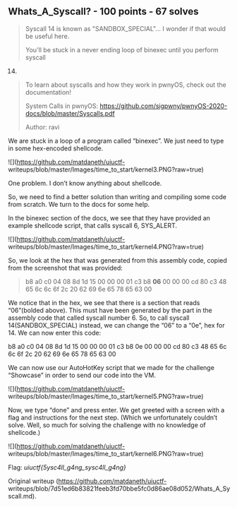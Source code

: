 ## Whats_A_Syscall? - 100 points - 67 solves

>Syscall 14 is known as "SANDBOX_SPECIAL"... I wonder if that would be useful
here.  
>  
>You'll be stuck in a never ending loop of binexec until you perform syscall
14.  
>  
>To learn about syscalls and how they work in pwnyOS, check out the
documentation!  
>  
>System Calls in pwnyOS:
>https://github.com/sigpwny/pwnyOS-2020-docs/blob/master/Syscalls.pdf  
>  
>Author: ravi

We are stuck in a loop of a program called “binexec”. We just need to type in
some hex-encoded shellcode.

![](https://github.com/matdaneth/uiuctf-
writeups/blob/master/Images/time_to_start/kernel3.PNG?raw=true)

One problem. I don’t know anything about shellcode.

So, we need to find a better solution than writing and compiling some code
from scratch. We turn to the docs for some help.

In the binexec section of the docs, we see that they have provided an example
shellcode script, that calls syscall 6, SYS_ALERT.

![](https://github.com/matdaneth/uiuctf-
writeups/blob/master/Images/time_to_start/kernel4.PNG?raw=true)

So, we look at the hex that was generated from this assembly code, copied from
the screenshot that was provided:

>b8 a0 c0 04 08 8d 1d 15 00 00 00 01 c3 b8 __06__ 00 00 00 cd 80 c3 48 65 6c
6c 6f 2c 20 62 69 6e 65 78 65 63 00

We notice that in the hex, we see that there is a section that reads
“06”(bolded above). This must have been generated by the part in the assembly
code that called syscall number 6. So, to call syscall 14(SANDBOX_SPECIAL)
instead, we can change the “06” to a “0e”, hex for 14. We can now enter this
code:

   b8 a0 c0 04 08 8d 1d 15 00 00 00 01 c3 b8 0e 00 00 00 cd 80 c3 48 65 6c 6c
6f 2c 20 62 69 6e 65 78 65 63 00

We can now use our AutoHotKey script that we made for the challenge “Showcase”
in order to send our code into the VM.

![](https://github.com/matdaneth/uiuctf-
writeups/blob/master/Images/time_to_start/kernel5.PNG?raw=true)

Now, we type “done” and press enter. We get greeted with a screen with a flag
and instructions for the next step. (Which we unfortunately couldn’t solve.
Well, so much for solving the challenge with no knowledge of shellcode.)

![](https://github.com/matdaneth/uiuctf-
writeups/blob/master/Images/time_to_start/kernel6.PNG?raw=true)

Flag: *uiuctf{5ysc4ll_g4ng_sysc4ll_g4ng}*

Original writeup (https://github.com/matdaneth/uiuctf-
writeups/blob/7d51ed6b83821feeb3fd70bbe5fc0d86ae08d052/Whats_A_Syscall.md).